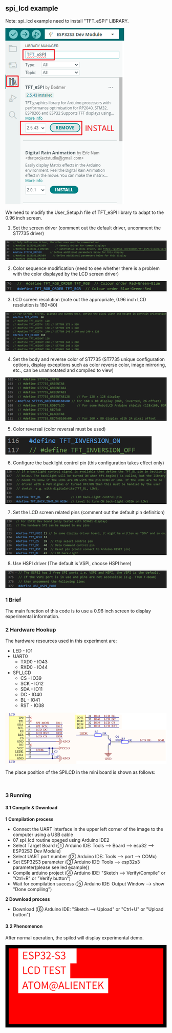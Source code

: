 ## spi_lcd example

Note: spi_lcd example need to install "TFT_eSPI" LIBRARY.

![](../../../../1_docs/3_figures/examples/spilcd/spilcd_lib.png)

We need to modify the User_Setup.h file of TFT_eSPI library to adapt to the 0.96 inch screen.

1. Set the screen driver (comment out the default driver, uncomment the ST7735 driver)

![](../../../../1_docs/3_figures/examples/spilcd/part1.png)

2. Color sequence modification (need to see whether there is a problem with the color displayed by the LCD screen driver)

![](../../../../1_docs/3_figures/examples/spilcd/part2.png)

3. LCD screen resolution (note out the appropriate, 0.96 inch LCD resolution is 160*80)

![](../../../../1_docs/3_figures/examples/spilcd/part3.png)

4. Set the body and reverse color of ST7735 (ST7735 unique configuration options, display exceptions such as color reverse color, image mirroring, etc., can be unannotated and compiled to view)

![](../../../../1_docs/3_figures/examples/spilcd/part4.png)

5. Color reversal (color reversal must be used)

![](../../../../1_docs/3_figures/examples/spilcd/part5.png)

6. Configure the backlight control pin (this configuration takes effect only)

![](../../../../1_docs/3_figures/examples/spilcd/part6.png)

7. Set the LCD screen related pins (comment out the default pin definition)

![](../../../../1_docs/3_figures/examples/spilcd/part7.png)

8. Use HSPI driver (The default is VSPI, choose HSPI here)

![](../../../../1_docs/3_figures/examples/spilcd/part8.png)

### 1 Brief

The main function of this code is to use a 0.96 inch screen to display experimental information.

### 2 Hardware Hookup

The hardware resources used in this experiment are:

- LED - IO1
- UART0
	- TXD0 - IO43
	- RXD0 - IO44
- SPI_LCD
	- CS - IO39
	- SCK - IO12
	- SDA - IO11
	- DC - IO40
	- BL - IO41
	- RST - IO38

![](../../../../1_docs/3_figures/examples/spilcd/spilcd_sch.png)

The place position of the SPILCD in the mini board is shown as follows:

![]()

### 3 Running

#### 3.1 Compile & Download

**1 Compilation process**

- Connect the UART interface in the upper left corner of the image to the computer using a USB cable
- 07_spi_lcd routine opened using Arduino IDE2
- Select Target Board (① Arduino IDE: Tools --> Board --> esp32 --> ESP32S3 Dev Module)
- Select UART port number (② Arduino IDE: Tools --> port --> COMx)
- Set ESP32S3 parameter (③ Arduino IDE: Tools --> esp32s3 parameter(please see led example))
- Compile arduino project (④ Arduino IDE: "Sketch --> Verify/Compile" or "Ctrl+R" or "Verify button")
- Wait for compilation success (⑤ Arduino IDE: Output Window --> show "Done compiling")

**2 Download process**

- Download (⑥ Arduino IDE: "Sketch --> Upload" or "Ctrl+U" or "Upload button")

#### 3.2 Phenomenon

After normal operation, the spilcd will display experimental demo.

<img src="../../../../1_docs/3_figures/examples/spilcd/spilcd_phe.png" style="zoom:50%;" />